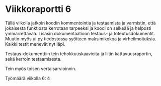 # Viikkoraportti 6

Tällä viikolla jatkoin koodin kommentointia ja testaamista ja varmistin, että jokaisesta funktiosta kerrotaan tarpeeksi ja koodi on selkeää ja helposti ymmärrettävää.
Lisäsin dokumentaatioon testaus- ja toteutusdokumentit. Muutin myös ui.py tiedostossa syötteen maksimikokoa ja virheilmoituksia. Kaikki testit menevät nyt läpi.

Testaus-dokumenttiin tein tehokkuuskaavioita ja liitin kattavuusraportin, sekä kerroin testaamisesta.

Tein myös toisen vertaisarvioinnin.

Työmäärä viikolla 6: 4